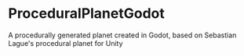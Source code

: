 # ProceduralPlanetGodot
A procedurally generated planet created in Godot, based on Sebastian Lague's procedural planet for Unity
